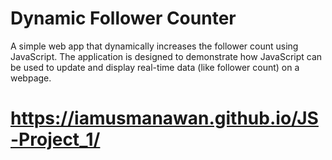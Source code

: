 # Dynamic Follower Counter

A simple web app that dynamically increases the follower count using JavaScript. The application is designed to demonstrate how JavaScript can be used to update and display real-time data (like follower count) on a webpage.

# https://iamusmanawan.github.io/JS-Project_1/
